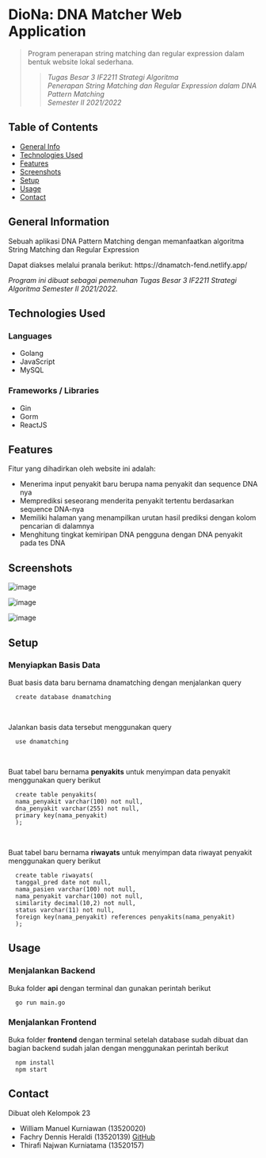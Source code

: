 # DioNa: DNA Matcher Web Application

> Program penerapan string matching dan regular expression dalam bentuk website lokal sederhana.
>
> > _Tugas Besar 3 IF2211 Strategi Algoritma_ <br> _Penerapan String Matching dan Regular Expression dalam DNA Pattern Matching_ <br> _Semester II 2021/2022_ <br>

## Table of Contents

- [General Info](#general-information)
- [Technologies Used](#technologies-used)
- [Features](#features)
- [Screenshots](#screenshots)
- [Setup](#setup)
- [Usage](#usage)
- [Contact](#contact)

## General Information

<p> Sebuah aplikasi DNA Pattern Matching dengan memanfaatkan algoritma String Matching dan Regular Expression </p> 
<p> Dapat diakses melalui pranala berikut: https://dnamatch-fend.netlify.app/ <p>

_Program ini dibuat sebagai pemenuhan Tugas Besar 3 IF2211 Strategi Algoritma Semester II 2021/2022._

## Technologies Used

### Languages

- Golang
- JavaScript
- MySQL

### Frameworks / Libraries

- Gin
- Gorm
- ReactJS

## Features

Fitur yang dihadirkan oleh website ini adalah:

- Menerima input penyakit baru berupa nama penyakit dan sequence DNA nya
- Memprediksi seseorang menderita penyakit tertentu berdasarkan sequence DNA-nya
- Memiliki halaman yang menampilkan urutan hasil prediksi dengan kolom pencarian di dalamnya
- Menghitung tingkat kemiripan DNA pengguna dengan DNA penyakit pada tes DNA

## Screenshots
![image](https://user-images.githubusercontent.com/40627156/165942576-b936b187-bd1c-4dd6-ac1e-d8d56fabe553.png)

![image](https://user-images.githubusercontent.com/40627156/165942721-255fac8b-ebf0-4856-bb49-ed2ca29f7c11.png)

![image](https://user-images.githubusercontent.com/40627156/165942804-d892a2ce-1426-4a3b-aa40-c56d1963e9e2.png)


## Setup
### Menyiapkan Basis Data
Buat basis data baru bernama dnamatching dengan menjalankan query 
```
  create database dnamatching
```
<br>

Jalankan basis data tersebut menggunakan query
```
  use dnamatching
```
<br>

Buat tabel baru bernama **penyakits** untuk menyimpan data penyakit menggunakan query berikut
```
  create table penyakits( 
  nama_penyakit varchar(100) not null, 
  dna_penyakit varchar(255) not null, 
  primary key(nama_penyakit) 
  ); 
```
<br>

Buat tabel baru bernama **riwayats** untuk menyimpan data riwayat penyakit menggunakan query berikut
```
  create table riwayats( 
  tanggal_pred date not null, 
  nama_pasien varchar(100) not null, 
  nama_penyakit varchar(100) not null, 
  similarity decimal(10,2) not null, 
  status varchar(11) not null, 
  foreign key(nama_penyakit) references penyakits(nama_penyakit) 
  ); 
```

## Usage
### Menjalankan Backend
Buka folder **api** dengan terminal dan gunakan perintah berikut
```
  go run main.go
```

### Menjalankan Frontend
Buka folder **frontend** dengan terminal setelah database sudah dibuat dan bagian backend sudah jalan dengan menggunakan perintah berikut
```
  npm install
  npm start
```
## Contact

Dibuat oleh Kelompok 23

- William Manuel Kurniawan (13520020)
- Fachry Dennis Heraldi (13520139) <a href="https://github.com/dennisheraldi">GitHub</a>
- Thirafi Najwan Kurniatama (13520157)

